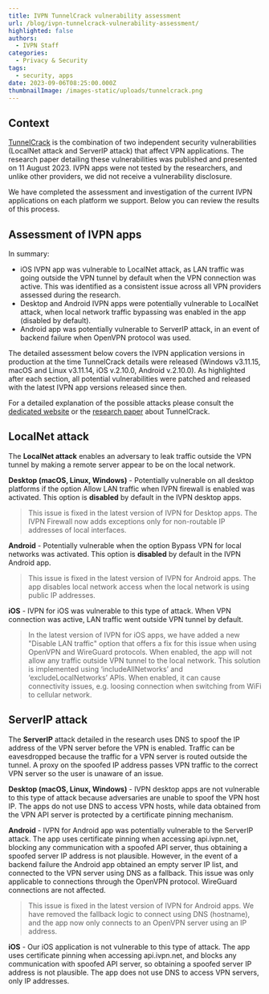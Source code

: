 ```yaml
---
title: IVPN TunnelCrack vulnerability assessment
url: /blog/ivpn-tunnelcrack-vulnerability-assessment/
highlighted: false
authors:
  - IVPN Staff
categories:
  - Privacy & Security
tags:
  - security, apps
date: 2023-09-06T08:25:00.000Z
thumbnailImage: /images-static/uploads/tunnelcrack.png
---
```

## Context

[TunnelCrack][1] is the combination of two independent security vulnerabilities (LocalNet attack and ServerIP attack) that affect VPN applications. The research paper detailing these vulnerabilities was published and presented on 11 August 2023. IVPN apps were not tested by the researchers, and unlike other providers, we did not receive a vulnerability disclosure.

We have completed the assessment and investigation of the current IVPN applications on each platform we support. Below you can review the results of this process.


## Assessment of IVPN apps 

In summary:

- iOS IVPN app was vulnerable to LocalNet attack, as LAN traffic was going outside the VPN tunnel by default when the VPN connection was active.  This was identified as a consistent issue across all VPN providers assessed during the research.
- Desktop and Android IVPN apps were potentially vulnerable to LocalNet attack, when local network traffic bypassing was enabled in the app (disabled by default).
- Android app was potentially vulnerable to ServerIP attack, in an event of backend failure when OpenVPN protocol was used.

The detailed assessment below covers the IVPN application versions in production at the time TunnelCrack details were released (Windows v3.11.15, macOS and Linux v3.11.14, iOS v.2.10.0, Android v.2.10.0). As highlighted after each section, all potential vulnerabilities were patched and released with the latest IVPN app versions released since then. 

For a detailed explanation of the possible attacks please consult the [dedicated website][1] or the [research paper][2] about TunnelCrack.




## LocalNet attack

The **LocalNet attack** enables an adversary to leak traffic outside the VPN tunnel by making a remote server appear to be on the local network.

**Desktop (macOS, Linux, Windows)** - Potentially vulnerable on all desktop platforms if the option Allow LAN traffic when IVPN firewall is enabled was activated. This option is **disabled** by default in the IVPN desktop apps.

> This issue is fixed in the latest version of IVPN for Desktop apps. The IVPN Firewall now adds exceptions only for non-routable IP addresses of local interfaces.

**Android**  - Potentially vulnerable when the option Bypass VPN for local networks was activated. This option is **disabled** by default in the IVPN Android app.

> This issue is fixed in the latest version of IVPN for Android apps. The app disables local network access when the local network is using public IP addresses.

**iOS** - IVPN for iOS was vulnerable to this type of attack. When VPN connection was active, LAN traffic went outside VPN tunnel by default.

> In the latest version of IVPN for iOS apps, we have added a new "Disable LAN traffic" option that offers a fix for this issue when using OpenVPN and WireGuard protocols. When enabled, the app will not allow any traffic outside VPN tunnel to the local network. This solution is implemented using ‘includeAllNetworks’ and ‘excludeLocalNetworks’ APIs. When enabled, it can cause connectivity issues, e.g. loosing connection when switching from WiFi to cellular network.


## ServerIP attack

The **ServerIP** attack detailed in the research uses DNS to spoof the IP address of the VPN server before the VPN is enabled. Traffic can be eavesdropped because the traffic for a VPN server is routed outside the tunnel. A proxy on the spoofed IP address passes VPN traffic to the correct VPN server so the user is unaware of an issue.

**Desktop (macOS, Linux, Windows)** - IVPN desktop apps are not vulnerable to this type of attack because adversaries are unable to spoof the VPN host IP. The apps do not use DNS to access VPN hosts, while data obtained from the VPN API server is protected by a certificate pinning mechanism.

**Android**  - IVPN for Android app was potentially vulnerable to the ServerIP attack. 
The app uses certificate pinning when accessing api.ivpn.net, blocking any communication with a spoofed API server, thus obtaining a spoofed server IP address is not plausible. However, in the event of a backend failure the Android app obtained an empty server IP list, and connected to the VPN server using DNS as a fallback. This issue was only applicable to connections through the OpenVPN protocol. WireGuard connections are not affected.

> This issue is fixed in the latest version of IVPN for Android apps. We have removed the fallback logic to connect using DNS (hostname), and the app now only connects to an OpenVPN server using an IP address.

**iOS** - Our iOS application is not vulnerable to this type of attack. The app uses certificate pinning when accessing api.ivpn.net, and blocks any communication with spoofed API server, so obtaining a spoofed server IP address is not plausible. The app does not use DNS to access VPN servers, only IP addresses. 



 [1]: https://tunnelcrack.mathyvanhoef.com/
 [2]: https://papers.mathyvanhoef.com/usenix2023-tunnelcrack.pdf
